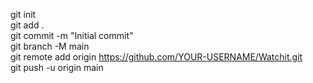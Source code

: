 git init  
git add .  
git commit -m "Initial commit"  
git branch -M main  
git remote add origin https://github.com/YOUR-USERNAME/Watchit.git  
git push -u origin main  
